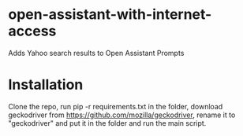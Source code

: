 # open-assistant-with-internet-access
Adds Yahoo search results to Open Assistant Prompts

# Installation
Clone the repo, run pip -r requirements.txt in the folder, download geckodriver from https://github.com/mozilla/geckodriver, rename it to "geckodriver" and put it in the folder and run the main script.

